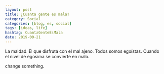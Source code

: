 ```yaml
---
layout: post
title: ¿Cuanta gente es mala?
category: Social
categories: [blog, es, social]
tags: [ideas, life]
hashtag: CuantaGenteEsMala
date: 2019-09-21
---
```


La maldad. El que disfruta con el mal ajeno.
Todos somos egoístas. Cuando el nivel de egosima se convierte en malo.

change something.
